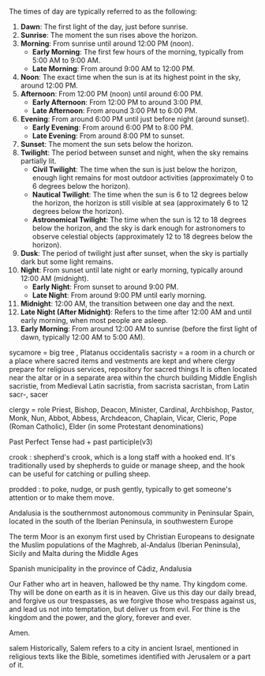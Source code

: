 The times of day are typically referred to as the following:

1. **Dawn**: The first light of the day, just before sunrise.
2. **Sunrise**: The moment the sun rises above the horizon.
3. **Morning**: From sunrise until around 12:00 PM (noon).
   - **Early Morning**: The first few hours of the morning, typically from 5:00 AM to 9:00 AM.
   - **Late Morning**: From around 9:00 AM to 12:00 PM.
4. **Noon**: The exact time when the sun is at its highest point in the sky, around 12:00 PM.
5. **Afternoon**: From 12:00 PM (noon) until around 6:00 PM.
   - **Early Afternoon**: From 12:00 PM to around 3:00 PM.
   - **Late Afternoon**: From around 3:00 PM to 6:00 PM.
6. **Evening**: From around 6:00 PM until just before night (around sunset).
   - **Early Evening**: From around 6:00 PM to 8:00 PM.
   - **Late Evening**: From around 8:00 PM to sunset.
7. **Sunset**: The moment the sun sets below the horizon.
8. **Twilight**: The period between sunset and night, when the sky remains partially lit.
   - **Civil Twilight**: The time when the sun is just below the horizon, enough light remains for most outdoor activities (approximately 0 to 6 degrees below the horizon).
   - **Nautical Twilight**: The time when the sun is 6 to 12 degrees below the horizon, the horizon is still visible at sea (approximately 6 to 12 degrees below the horizon).
   - **Astronomical Twilight**: The time when the sun is 12 to 18 degrees below the horizon, and the sky is dark enough for astronomers to observe celestial objects (approximately 12 to 18 degrees below the horizon).
9. **Dusk**: The period of twilight just after sunset, when the sky is partially dark but some light remains.
10. **Night**: From sunset until late night or early morning, typically around 12:00 AM (midnight).
    - **Early Night**: From sunset to around 9:00 PM.
    - **Late Night**: From around 9:00 PM until early morning.
11. **Midnight**: 12:00 AM, the transition between one day and the next.
12. **Late Night (After Midnight)**: Refers to the time after 12:00 AM and until early morning, when most people are asleep.
13. **Early Morning**: From around 12:00 AM to sunrise (before the first light of dawn, typically 12:00 AM to 5:00 AM).


sycamore = big tree , Platanus occidentalis
sacristy = a room in a church or a place where sacred items and vestments are kept and where clergy prepare for religious services, repository for sacred things
It is often located near the altar or in a separate area within the church building
Middle English sacristie, from Medieval Latin sacristia, from sacrista sacristan, from Latin sacr-, sacer

clergy = role Priest, Bishop, Deacon, Minister, Cardinal, Archbishop, Pastor, Monk, Nun, Abbot, Abbess, Archdeacon, Chaplain, Vicar, Cleric, Pope (Roman Catholic), Elder (in some Protestant denominations)

Past Perfect Tense
had + past participle(v3)

crook : shepherd's crook, which is a long staff with a hooked end. It's traditionally used by shepherds to guide or manage sheep, and the hook can be useful for catching or pulling sheep.

prodded : to poke, nudge, or push gently, typically to get someone's attention or to make them move.

Andalusia is the southernmost autonomous community in Peninsular Spain, located in the south of the Iberian Peninsula, in southwestern Europe

The term Moor is an exonym first used by Christian Europeans to designate the Muslim populations of the Maghreb, al-Andalus (Iberian Peninsula), Sicily and Malta during the Middle Ages

Spanish municipality in the province of Cádiz, Andalusia

Our Father who art in heaven,
hallowed be thy name.
Thy kingdom come.
Thy will be done
on earth as it is in heaven.
Give us this day our daily bread,
and forgive us our trespasses,
as we forgive those who trespass against us,
and lead us not into temptation,
but deliver us from evil.
For thine is the kingdom and the power, and the glory,
forever and ever.

Amen.

salem Historically, Salem refers to a city in ancient Israel, mentioned in religious texts like the Bible, sometimes identified with Jerusalem or a part of it.






